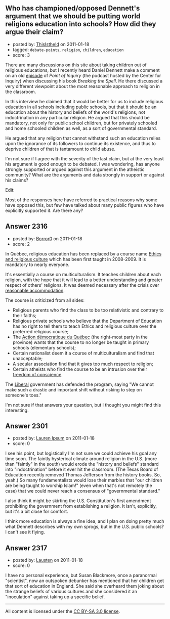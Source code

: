 ## Who has championed/opposed Dennett's argument that we should be putting world religions education into schools? How did they argue their claim?

- posted by: [ThisIstheId](https://stackexchange.com/users/-1/404-thisistheid) on 2011-01-18
- tagged: `debate-points`, `religion`, `children`, `education`
- score: 3

There are many discussions on this site about taking children out of religious educations, but I recently heard Daniel Dennett make a comment on an old [episode][1] of *Point of Inquiry* (the podcast hosted by the Center for Inquiry) when discussing his book *Breaking the Spell*. He there discussed a very different viewpoint about the most reasonable approach to religion in the classroom.

In this interview he claimed that it would be better for us to include religious education in all schools including public schools, but that it should be an education about the history and beliefs of the world's religions, not indoctrination in any particular religion. He argued that this should be mandatory, not only for public school children, but for privately schooled and home schooled children as well, as a sort of governmental standard.

He argued that any religion that cannot withstand such an education relies upon the ignorance of its followers to continue its existence, and thus to deprive children of that is tantamount to child abuse.

I'm not sure if I agree with the severity of the last claim, but at the very least his argument is good enough to be debated. I was wondering, has anyone strongly supported or argued against this argument in the atheistic community? What are the arguments and data strongly in support or against his claims?

Edit:

Most of the responses here have referred to practical reasons why some have opposed this, but few have talked about many public figures who have explicitly supported it. Are there any?


  [1]: http://www.pointofinquiry.org/daniel_dennett_breaking_the_spell


## Answer 2316

- posted by: [Borror0](https://stackexchange.com/users/-1/484-borror0) on 2011-01-18
- score: 2

<p>In Québec, religious education has been replaced by a course name <a href="http://en.wikipedia.org/wiki/Ethics_and_religious_culture" rel="nofollow">Ethics and religious culture</a> which has been first taught in 2008-2009. It is mandatory to nearly everyone.</p>

<p>It's essentially a course on multiculturalism. It teaches children about each religion, with the hope that it will lead to a better understanding and greater respect of others' religions. It was deemed necessary after the crisis over <a href="http://en.wikipedia.org/wiki/Reasonable_accommodation" rel="nofollow">reasonable accommodation</a>.</p>

<p>The course is criticized from all sides:</p>

<ul>
<li>Religious parents who find the class to be too relativistic and contrary to their faiths;</li>
<li>Religious private schools who believe that the Department of Education has no right to tell them to teach Ethics and religious culture over the preferred religious course;</li>
<li>The <a href="http://en.wikipedia.org/wiki/Action_d%C3%A9mocratique_du_Qu%C3%A9bec" rel="nofollow">Action démocratique du Québec</a> (the right-most party in the province) wants that the course to no longer be taught in primary schools (elementary schools);</li>
<li>Certain nationalist deem it a course of multiculturalism and find that unacceptable;</li>
<li>A secular association find that it gives too much respect to religion;</li>
<li>Certain atheists who find the course to be an intrusion over their <a href="http://en.wikipedia.org/wiki/Section_Two_of_the_Canadian_Charter_of_Rights_and_Freedoms#Freedom_of_conscience" rel="nofollow">freedom of conscience</a>.</li>
</ul>

<p>The <a href="http://en.wikipedia.org/wiki/Quebec_Liberal_Party" rel="nofollow">Liberal</a> government has defended the program, saying "We cannot make such a drastic and important shift without risking to step on someone's toes." </p>

<p>I'm not sure if that answers your question, but I thought you might find this interesting.</p>



## Answer 2301

- posted by: [Lauren Ipsum](https://stackexchange.com/users/-1/71-lauren-ipsum) on 2011-01-18
- score: 0

I see his point, but logistically I'm not sure we could achieve his goal any time soon. The faintly hysterical climate around religion in the U.S. (more than "faintly" in the south) would erode the "history and beliefs" standard into "indoctrination" before it ever hit the classroom. (The Texas Board of Education recently removed Thomas Jefferson from the history books. So, yeah.) So many fundamentalists would lose their marbles that "our children are being taught to worship Islam!" (even when that's not remotely the case) that we could never reach a consensus of "governmental standard."

I also think it might be skirting the U.S. Constitution's first amendment prohibiting the government from establishing a religion. It isn't, explicitly, but it's a bit close for comfort. 

I think more education is always a fine idea, and I plan on doing pretty much what Dennett describes with my own sprogs, but in the U.S. public schools? I can't see it flying.


## Answer 2317

- posted by: [Lausten](https://stackexchange.com/users/-1/584-lausten) on 2011-01-18
- score: 0

I have no personal experience, but Susan Blackmore, once a paranormal "scientist", now an outspoken debunker has mentioned that her children get that sort of education in England. She said she overheard them joking about the strange beliefs of various cultures and she considered it an "inoculation" against taking up a specific belief. 



---

All content is licensed under the [CC BY-SA 3.0 license](https://creativecommons.org/licenses/by-sa/3.0/).
